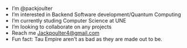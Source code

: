 - I’m @packjoulter
- I’m interested in Backend Software development/Quantum Computing
- I’m currently studing Computer Science at UNE
- I’m looking to collaborate on any projects
- Reach me Jackpoulter4@gmail.com
- Fun fact: Tau Empire aren't as bad as they are made out to be.
